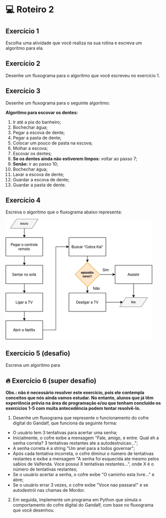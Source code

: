 # 💻 Roteiro 2

## Exercício 1

Escolha uma atividade que você realiza na sua rotina e escreva um algoritmo para ela.

## Exercício 2

Desenhe um fluxograma para o algoritmo que você escreveu no exercício 1.

## Exercício 3 

Desenhe um fluxograma para o seguinte algoritmo:

**Algoritmo para escovar os dentes:**

1. Ir até a pia do banheiro;
2. Bochechar água;
3. Pegar a escova de dente;
4. Pegar a pasta de dente;
5. Colocar um pouco de pasta na escova;
6. Molhar a escova;
7. Escovar os dentes;
8. **Se os dentes ainda não estiverem limpos:** voltar ao passo 7;
9. **Senão:** ir ao passo 10;
10. Bochechar água;
11. Lavar a escova de dente;
12. Guardar a escova de dente;
13. Guardar a pasta de dente.

## Exercício 4

Escreva o algoritmo que o fluxograma abaixo representa:

<img src="algo-kobra-kai-netflix.png" />

## Exercício 5 (desafio) 

Escreva um algoritmo para 

## 🔥 Exercício 6 (super desafio)

**Obs.: não é necessário resolver este exercício, pois ele contempla conceitos que nós ainda vamos estudar. No entanto, alunos que já têm experiência prévia na área de programação e/ou que tenham concluído os exercícios 1-5 com muita antecedência podem tentar resolvê-lo.**

1. Desenhe um fluxograma que represente o funcionamento do cofre digital do Gandalf, que funciona da seguinte forma: 

* O usuário tem 3 tentativas para acertar uma senha;
* Inicialmente, o cofre exibe a mensagem "Fale, amigo, e entre. Qual eh a senha correta? 3 tentativas restantes ate a autodestruicao...";
* A senha correta é a string "Um anel para a todos governar";
* Após cada tentativa incorreta, o cofre diminui o número de tentativas restantes e exibe a mensagem "A senha foi esquecida ate mesmo pelos sabios de Valfenda. Voce possui X tentativas restantes...", onde X é o número de tentativas restantes; 
* Se o usuário acertar a senha, o cofre exibe "O caminho esta livre..." e abre;
* Se o usuário errar 3 vezes, o cofre exibe "Voce nao passara!" e se autodestrói nas chamas de Mordor.

2. Em seguida, implemente um programa em Python que simula o comportamento do cofre digital do Gandalf, com base no fluxograma que você desenhou.

